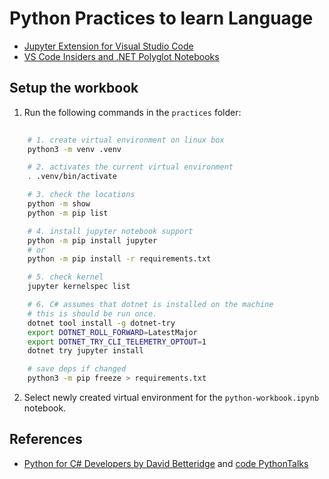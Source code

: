 # Python Practices to learn Language

- [Jupyter Extension for Visual Studio Code](https://marketplace.visualstudio.com/items?itemName=ms-toolsai.jupyter)
- [VS Code Insiders and .NET Polyglot Notebooks](https://devblogs.microsoft.com/dotnet/net-interactive-preview-3-vs-code-insiders-and-polyglot-notebooks/)

## Setup the workbook

1. Run the following commands in the `practices` folder:

```bash
    
    # 1. create virtual environment on linux box
    python3 -m venv .venv

    # 2. activates the current virtual environment
    . .venv/bin/activate

    # 3. check the locations
    python -m show
    python -m pip list

    # 4. install jupyter notebook support
    python -m pip install jupyter
    # or
    python -m pip install -r requirements.txt

    # 5. check kernel
    jupyter kernelspec list

    # 6. C# assumes that dotnet is installed on the machine
    # this is should be run once.
    dotnet tool install -g dotnet-try
    export DOTNET_ROLL_FORWARD=LatestMajor
    export DOTNET_TRY_CLI_TELEMETRY_OPTOUT=1
    dotnet try jupyter install

    # save deps if changed
    python3 -m pip freeze > requirements.txt
```

2. Select newly created virtual environment for the `python-workbook.ipynb` notebook.


## References

- [Python for C# Developers by David Betteridge](https://youtu.be/LGMo1aJYYaE) and [code PythonTalks](https://github.com/DavidBetteridge/PythonTalks)